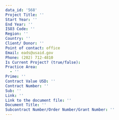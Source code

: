 ```yaml
---
data_id: '568'
Project Title: ''
Start Year: ''
End Year: ''
ISO3 Code: ''
Region: ''
Country: ''
Client/ Donor: ''
Point of contact: office
Email: eads@usaid.gov
Phone: (202) 712-4810
Is Current Project? (true/false): 
Practice Area:
  - ''
Prime: ''
Contract Value USD: ''
Contract Number: ''
Sub: ''
Link: ''
Link to the document file: ''
Document Title: ''
Subcontract Number/Order Number/Grant Number: ''
---
```


